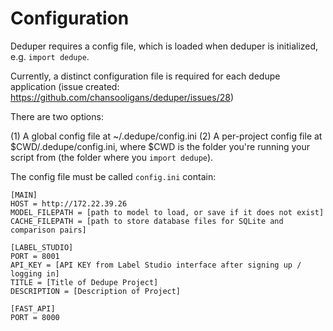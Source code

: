 # Configuration

Deduper requires a config file, which is loaded when deduper is initialized, e.g. `import dedupe`.

Currently, a distinct configuration file is required for each dedupe application (issue created: https://github.com/chansooligans/deduper/issues/28)

There are two options:

(1) A global config file at ~/.dedupe/config.ini
(2) A per-project config file at $CWD/.dedupe/config.ini, where $CWD is the folder you're running your script from (the folder where you `import dedupe`).

The config file must be called `config.ini` contain:

```
[MAIN]
HOST = http://172.22.39.26
MODEL_FILEPATH = [path to model to load, or save if it does not exist]
CACHE_FILEPATH = [path to store database files for SQLite and comparison pairs]

[LABEL_STUDIO]
PORT = 8001
API_KEY = [API KEY from Label Studio interface after signing up / logging in]
TITLE = [Title of Dedupe Project]
DESCRIPTION = [Description of Project]

[FAST_API]
PORT = 8000
```